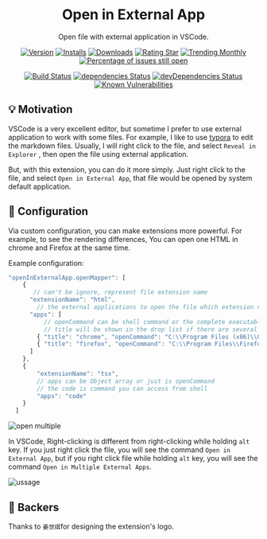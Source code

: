 <div align="center">

# Open in External App

Open file with external application in VSCode.

[![Version](https://vsmarketplacebadge.apphb.com/version-short/yutengjing.open-in-external-app.svg)](https://marketplace.visualstudio.com/items?itemName=yutengjing.open-in-external-app) [![Installs](https://vsmarketplacebadge.apphb.com/installs-short/yutengjing.open-in-external-app.svg)](https://marketplace.visualstudio.com/items?itemName=yutengjing.open-in-external-app) [![Downloads](https://vsmarketplacebadge.apphb.com/downloads-short/yutengjing.open-in-external-app.svg)](https://marketplace.visualstudio.com/items?itemName=yutengjing.open-in-external-app) [![Rating Star](https://vsmarketplacebadge.apphb.com/rating-star/yutengjing.open-in-external-app.svg)](https://marketplace.visualstudio.com/items?itemName=yutengjing.open-in-external-app) [![Trending Monthly](https://vsmarketplacebadge.apphb.com/trending-monthly/yutengjing.open-in-external-app.svg)](https://marketplace.visualstudio.com/items?itemName=yutengjing.open-in-external-app) [![Percentage of issues still open](https://isitmaintained.com/badge/open/tjx666/open-in-external-app.svg)](http://isitmaintained.com/project/tjx666/open-in-external-app 'Percentage of issues still open')

[![Build Status](https://travis-ci.org/tjx666/open-in-external-app.svg?branch=master)](https://travis-ci.org/tjx666/open-in-external-app) [![dependencies Status](https://david-dm.org/tjx666/open-in-external-app/status.svg)](https://david-dm.org/tjx666/open-in-external-app) [![devDependencies Status](https://david-dm.org/tjx666/open-in-external-app/dev-status.svg)](https://david-dm.org/tjx666/open-in-external-app?type=dev) [![Known Vulnerabilities](https://snyk.io/test/github/tjx666/open-in-external-app/badge.svg?targetFile=package.json)](https://snyk.io/test/github/tjx666/open-in-external-app?targetFile=package.json)

</div>

## 💡 Motivation

VSCode is a very excellent editor, but sometime I prefer to use external application to work with some files. For example, I like to use [typora](https://www.typora.io/) to edit the markdown files. Usually, I will right click to the file, and select `Reveal in Explorer` , then open the file using external application.

But, with this extension, you can do it more simply. Just right click to the file, and select `Open in External App`, that file would be opened by system default application.

## 🔧 Configuration

Via custom configuration, you can make extensions more powerful. For example, to see the rendering differences, You can open one HTML in chrome and Firefox at the same time.

Example configuration:

```javascript
"openInExternalApp.openMapper": [
    {
       // can't be ignore, represent file extension name
      "extensionName": "html",
        // the external applications to open the file which extension name is html
      "apps": [
          // openCommand can be shell command or the complete executable application path
          // title will be shown in the drop list if there are several apps
        { "title": "chrome", "openCommand": "C:\\Program Files (x86)\\Google\\Chrome\\Application\\chrome.exe"},
        { "title": "firefox", "openCommand": "C:\\Program Files\\Firefox Developer Edition\\firefox.exe"}
      ]
    },
    {
        "extensionName": "tsx",
        // apps can be Object array or just is openCommand
        // the code is command you can access from shell
        "apps": "code"
    }
  ]
```

![open multiple](https://github.com/tjx666/open-in-external-app/blob/master/images/open-multiple.png?raw=true)

In VSCode, Right-clicking is different from right-clicking while holding `alt` key. If you just right click the file, you will see the command `Open in External App`, but if you right click file while holding `alt` key, you will see the command `Open in Multiple External Apps`.

![ussage](https://github.com/tjx666/open-in-external-app/blob/master/images/usage.gif?raw=true)

## 🧡 Backers

Thanks to `姜世祺`for designing the extension's logo.
